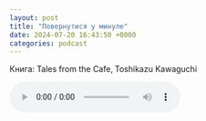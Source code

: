 ```yaml
---
layout: post
title: "Повернутися у минуле"
date: 2024-07-20 16:43:50 +0000
categories: podcast
---
```


<p>Книга: Tales from the Cafe,<strong> </strong>Toshikazu Kawaguchi</p>


<audio controls>
  <source src="https://anchor.fm/s/f887d5f4/podcast/play/89459616/https%3A%2F%2Fd3ctxlq1ktw2nl.cloudfront.net%2Fstaging%2F2024-6-20%2Ff735e3d4-56a7-d0a0-1473-43168eb7ed90.mp3" type="audio/mpeg">
  Your browser does not support the audio element.
</audio>
